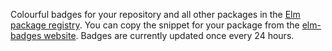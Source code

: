 Colourful badges for your repository and all other packages in the [Elm package registry](http://package.elm-lang.org/). You can copy the snippet for your package from the [elm-badges website](https://reiner-dolp.github.io/elm-badges-website/). Badges are currently updated once every 24 hours. 

